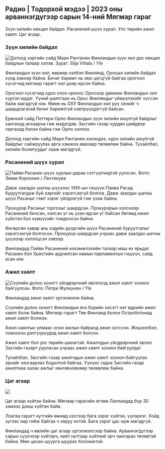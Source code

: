 ## Радио \| Тодорхой мэдээ \| 2023 оны арваннэгдүгээр сарын 14-ний Мягмар гараг

Зүүн хилийн нөхцөл байдал. Расанений шүүх хурал. Улс төрийн ажил хаялт. Цаг агаар.

### Зүүн хилийн байдал

![Дотоод хэргийн сайд Мари Рантанен Финландын зүүн хил дэх нөхцөл байдлын талаар хэлэв. Зураг: Silja Viitala / Yle](https://images.cdn.yle.fi/image/upload/c_crop,h_2035,w_3619,x_0,y_102/ar_1.7777777777777777,c_fill,g_faces,h_pr_610/d.q_auto:eco/f_auto/fl_lossy/v1699539222/39-1186974652d2d84065b6)

Финландын зүүн хил, өөрөөр хэлбэл Финлянд, Оросын хилийн байдал хүнд хэвээр байна. Бичиг баримт нь эмх цэгцгүй байгаа орогнол хүсэгчид мягмар гарагт хил дээр ирсэн байна.

Орогнол хүсэгчид одоо олон орноос Оросоор дамжин Финландын хил хүртэл ирдэг. Үүний шалтгаан нь Орос Финляндыг үймүүлэхийг хүссэн байж магадгүй юм. Өмнө нь ОХУ Финландын хил рүү хэнийг ч шаардлагатай бичиг баримтгүй нэвтрүүлдэггүй байсан.

Ерөнхий сайд Петтери Орпо Финландын зүүн хилийн аюулгүй байдлыг хангахад анхаарна гэж мэдэгдэв. Засгийн газар хурдан шийдвэр гаргахад бэлэн байна гэж Орпо хэллээ.

Дотоод хэргийн сайд Мари Рантанен хэлэхдээ, одоо хилийн аюулгүй байдлыг сайжруулах арга хэмжээ авахаар төлөвлөж байна. Тухайлбал, хилийн боомтуудыг хааж магадгүй.

### Расанений шүүх хурал

![Пайви Расанен шүүх хурлын дараа сэтгүүлчидтэй уулзсан. Фото: Эмми Корхонен / Лехтикува](https://images.cdn.yle.fi/image/upload/c_crop,h_2874,w_5110,x_10,y_131/ar_1.777777777777777,c_fill,g_faces/610h,q_auto:eco/f_auto/fl_lossy/v1699970382/39-1200146655334491cf27)

Давж заалдах шатны шүүхээс УИХ-ын гишүүн Паива Расад буруутгагдаж буй хэргийг хэрэгсэхгүй болгов. Давж заалдах шатны шүүх Расаныг гэмт хэрэг үйлдээгүй гэж үзэж байна.

Прокурор Расаныг торгохыг шаардсан. Прокурорын хэлснээр Расанений бичсэн, хэлсэн үг нь үзэн ядсан үг байсан бөгөөд ижил хүйстэн бүх хүмүүсийг гомдоосон байна.

Өнгөрсөн хавар аль хэдийн дүүргийн шүүх Расанений буруутгалыг хэрэгсэхгүй болгосон. Прокурор шаардсан учраас давж заалдах шатны шүүхээр хэлэлцсэн хэвээр.

Финландад Пайви Расанений нэхэмжлэлийн талаар маш их ярьдаг. Расанен бол Христийн ардчилсан намын парламентын гишүүн, сайд асан юм.

### Ажил хаялт

![Сүүлийн долоо хоногт үйлдвэрчний эвлэлүүд ажил хаялт зохион байгуулсан. Фото: Петри Жулкунен / Yle ](https://images.cdn.yle.fi/image/upload/c_crop,h_2268,w_4031,x_0,y_79/ar_1.7777777777777777,c_fill,g_faces,w1_05/h_02/dq_auto:eco/f_auto/fl_lossy/v1699516057/39-1197941654c8e0786a42)

Финландад ажил хаялт үргэлжилж байна.

Сүүлийн долоо хоногт Финландын янз бүрийн хэсэгт нэг өдрийн ажил хаялт болж байна. Мягмар гарагт Төв Финланд болон Остроботниад ажил хаялт болжээ.

Ажил хаялтын улмаас олон ажлын байранд ажил зогссон. Жишээлбэл, томоохон дэлгүүрүүдэд ажил хаялт болсон.

Ажил хаялт бол улс төрийн шинжтэй. Ажилчдын үйлдвэрчний эвлэл Засгийн газарт уурласан учраас ажил хаялт зохион байгуулдаг.

Тухайлбал, Засгийн газар ажилчдын ажил хаялт зохион байгуулах эрхийг хязгаарлах бодолтой байгаа. Үүнээс гадна Засгийн газар ажилтнаа халах ажлыг хөнгөвчлөхөөр төлөвлөж байна.

### Цаг агаар

![](https://images.cdn.yle.fi/image/upload/c_crop,h_1080,w_1919,x_0,y_0/ar_1.7777777777777777,c_fill,g_faces,h_675,w_1200/d/eqf_auto/fl_lossy/v1699978341/39-120060665539c47bcdf6)

Цаг агаар хүйтэн байна. Мягмар гарагийн өглөө Лапландад бүр 30 хэмээс дээш хүйтэн байв.

Лхагва гарагт нутгийн өмнөд хэсгээр бага зэрэг хүйтэн, үүлэрхэг. Хойд зүгээс нар гийж байгаа ч хяруу ихтэй. Бага зэрэг цас орж магадгүй.

Финландад ч өвлийн цаг агаар үргэлжилсээр байна. Арваннэгдүгээр сарын сүүлчээр хүйтэрч, нийт нутгаар хүйтний эрч чангарах төлөвтэй байна. Мөн цасан шуурга шуурах боломжтой.